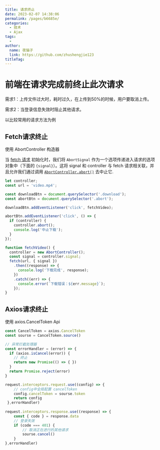 ```yaml
---
title: 请求终止
date: 2023-02-07 14:38:06
permalink: /pages/b6685e/
categories:
  - 技术
  - Ajax
tags:
  - 
author: 
  name: 夜猫子
  link: https://github.com/zhushengjie123
titleTag: 
---
```

# 前端在请求完成前终止此次请求

需求1：上传文件过大时，耗时过久，在上传到50%的时候，用户要取消上传。

需求2：当登录信息失效时阻止其他请求。

<!-- more -->

以比较常用的请求方法为例

## Fetch请求终止

使用 AbortController 构造器

当 [fetch 请求](https://developer.mozilla.org/zh-CN/docs/Web/API/fetch) 初始化时，我们将 `AbortSignal` 作为一个选项传递进入请求的选项对象中（下面的 `{signal}`）。这将 signal 和 controller 与 fetch 请求相关联，并且允许我们通过调用 [`AbortController.abort()`](https://developer.mozilla.org/zh-CN/docs/Web/API/AbortController/abort) 去中止它.

```js
let controller;
const url = 'video.mp4';

const downloadBtn = document.querySelector('.download');
const abortBtn = document.querySelector('.abort');

downloadBtn.addEventListener('click', fetchVideo);

abortBtn.addEventListener('click', () => {
  if (controller) {
    controller.abort();
    console.log('中止下载');
  }
});

function fetchVideo() {
  controller = new AbortController();
  const signal = controller.signal;
  fetch(url, { signal })
    .then((response) => {
      console.log('下载完成', response);
    })
    .catch((err) => {
      console.error(`下载错误：${err.message}`);
    });
}
```

## Axios请求终止

使用 axios.CancelToken Api

```js
const CancelToken = axios.CancelToken
const sourse = CancelToken.source()

// 异常拦截处理器
const errorHandler = (error) => {
  if (axios.isCancel(error)) {
    // 终止
    return new Promise(() => { })
  }
  return Promise.reject(error)
}

request.interceptors.request.use((config) => {
	// config中全局配置 cancelToken
	config.cancelToken = sourse.token
	return config
 },errorHandler)
                                 
request.interceptors.response.use((response) => {
    const { code } = response.data
    // 登录失效
  	if (code === 401) { 
        // 取消正在进行的其他请求
     	sourse.cancel()
    }
},errorHandler)
```

